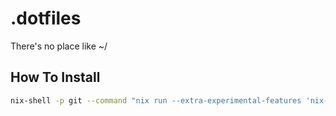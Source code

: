 # .dotfiles

There's no place like ~/

## How To Install

```bash
nix-shell -p git --command "nix run --extra-experimental-features 'nix-command flakes' github:hammern/.dotfiles"
```
